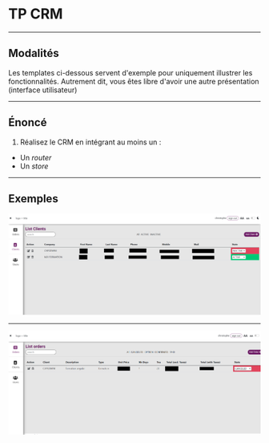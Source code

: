 # TP CRM

---

## Modalités

Les templates ci-dessous servent d'exemple pour uniquement illustrer les fonctionnalités.
Autrement dit, vous êtes libre d'avoir une autre présentation (interface utilisateur)

---

## Énoncé

1. Réalisez le CRM en intégrant au moins un :
- Un *router*
- Un *store*

---

## Exemples

![maquette1](./img/1.png)

---

![maquette2](./img/2.png)